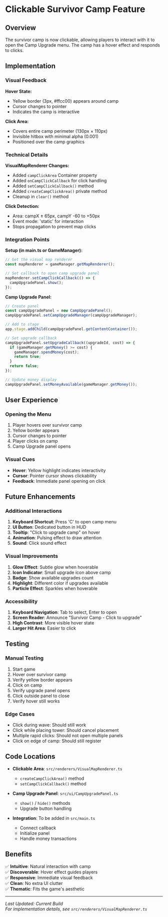 # Clickable Survivor Camp Feature

## Overview

The survivor camp is now clickable, allowing players to interact with it to open the Camp Upgrade menu. The camp has a hover effect and responds to clicks.

## Implementation

### Visual Feedback

**Hover State:**
- Yellow border (3px, #ffcc00) appears around camp
- Cursor changes to pointer
- Indicates the camp is interactive

**Click Area:**
- Covers entire camp perimeter (130px × 110px)
- Invisible hitbox with minimal alpha (0.001)
- Positioned over the camp graphics

### Technical Details

**VisualMapRenderer Changes:**
- Added `campClickArea` Container property
- Added `onCampClickCallback` for click handling
- Added `setCampClickCallback()` method
- Added `createCampClickArea()` private method
- Cleanup in `clear()` method

**Click Detection:**
- Area: campX ± 65px, campY -60 to +50px
- Event mode: 'static' for interaction
- Stops propagation to prevent map clicks

### Integration Points

**Setup (in main.ts or GameManager):**
```typescript
// Get the visual map renderer
const mapRenderer = gameManager.getMapRenderer();

// Set callback to open camp upgrade panel
mapRenderer.setCampClickCallback(() => {
  campUpgradePanel.show();
});
```

**Camp Upgrade Panel:**
```typescript
// Create panel
const campUpgradePanel = new CampUpgradePanel();
campUpgradePanel.setCampUpgradeManager(campUpgradeManager);

// Add to stage
app.stage.addChild(campUpgradePanel.getContentContainer());

// Set upgrade callback
campUpgradePanel.setUpgradeCallback((upgradeId, cost) => {
  if (gameManager.getMoney() >= cost) {
    gameManager.spendMoney(cost);
    return true;
  }
  return false;
});

// Update money display
campUpgradePanel.setMoneyAvailable(gameManager.getMoney());
```

## User Experience

### Opening the Menu
1. Player hovers over survivor camp
2. Yellow border appears
3. Cursor changes to pointer
4. Player clicks on camp
5. Camp Upgrade panel opens

### Visual Cues
- **Hover**: Yellow highlight indicates interactivity
- **Cursor**: Pointer cursor shows clickability
- **Feedback**: Immediate panel opening on click

## Future Enhancements

### Additional Interactions
1. **Keyboard Shortcut**: Press 'C' to open camp menu
2. **UI Button**: Dedicated button in HUD
3. **Tooltip**: "Click to upgrade camp" on hover
4. **Animation**: Pulsing effect to draw attention
5. **Sound**: Click sound effect

### Visual Improvements
1. **Glow Effect**: Subtle glow when hoverable
2. **Icon Indicator**: Small upgrade icon above camp
3. **Badge**: Show available upgrades count
4. **Highlight**: Different color if upgrades available
5. **Particle Effect**: Sparkles when hoverable

### Accessibility
1. **Keyboard Navigation**: Tab to select, Enter to open
2. **Screen Reader**: Announce "Survivor Camp - Click to upgrade"
3. **High Contrast**: More visible hover state
4. **Larger Hit Area**: Easier to click

## Testing

### Manual Testing
1. Start game
2. Hover over survivor camp
3. Verify yellow border appears
4. Click on camp
5. Verify upgrade panel opens
6. Click outside panel to close
7. Verify hover still works

### Edge Cases
- Click during wave: Should still work
- Click while placing tower: Should cancel placement
- Multiple rapid clicks: Should not open multiple panels
- Click on edge of camp: Should still register

## Code Locations

- **Clickable Area**: `src/renderers/VisualMapRenderer.ts`
  - `createCampClickArea()` method
  - `setCampClickCallback()` method
  
- **Camp Upgrade Panel**: `src/ui/CampUpgradePanel.ts`
  - `show()` / `hide()` methods
  - Upgrade button handling

- **Integration**: To be added in `src/main.ts`
  - Connect callback
  - Initialize panel
  - Handle money transactions

## Benefits

✅ **Intuitive**: Natural interaction with camp  
✅ **Discoverable**: Hover effect guides players  
✅ **Responsive**: Immediate visual feedback  
✅ **Clean**: No extra UI clutter  
✅ **Thematic**: Fits the game's aesthetic  

---

_Last Updated: Current Build_  
_For implementation details, see `src/renderers/VisualMapRenderer.ts`_
